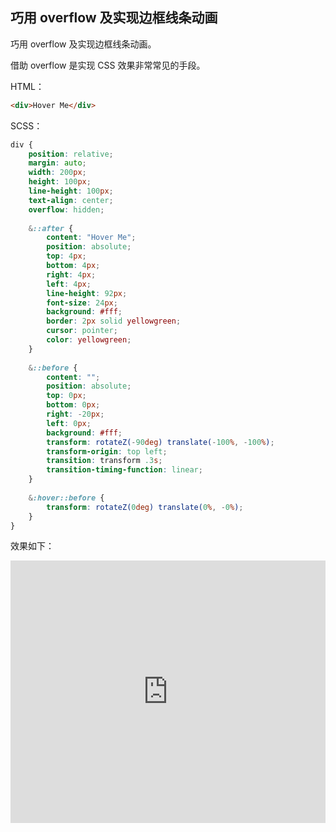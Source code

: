## 巧用 overflow 及实现边框线条动画

巧用 overflow 及实现边框线条动画。

借助 overflow 是实现 CSS 效果非常常见的手段。

HTML：

```html
<div>Hover Me</div>
```

SCSS：
```scss
div {
    position: relative;
    margin: auto;
    width: 200px;
    height: 100px;
    line-height: 100px;
    text-align: center;
    overflow: hidden;
    
    &::after {
        content: "Hover Me";
        position: absolute;
        top: 4px;
        bottom: 4px;
        right: 4px;
        left: 4px;
        line-height: 92px;
        font-size: 24px;
        background: #fff;
        border: 2px solid yellowgreen;
        cursor: pointer;
        color: yellowgreen;
    }
    
    &::before {
        content: "";
        position: absolute;
        top: 0px;
        bottom: 0px;
        right: -20px;
        left: 0px;
        background: #fff;
        transform: rotateZ(-90deg) translate(-100%, -100%);
        transform-origin: top left;
        transition: transform .3s;
        transition-timing-function: linear;
    }
    
    &:hover::before {
        transform: rotateZ(0deg) translate(0%, -0%);
    }
}
```

效果如下：

<iframe height="420" style="width: 100%;" scrolling="no" title="巧用overflow及transform实现线条hover效果" src="https://codepen.io/Chokcoco/embed/PooBpQe?height=420&theme-id=default&default-tab=result" frameborder="no" allowtransparency="true" allowfullscreen="true">
  See the Pen <a href='https://codepen.io/Chokcoco/pen/PooBpQe'>巧用overflow及transform实现线条hover效果</a> by Chokcoco
  (<a href='https://codepen.io/Chokcoco'>@Chokcoco</a>) on <a href='https://codepen.io'>CodePen</a>.
</iframe>
